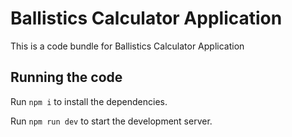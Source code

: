 
  # Ballistics Calculator Application

  This is a code bundle for Ballistics Calculator Application

  ## Running the code

  Run `npm i` to install the dependencies.

  Run `npm run dev` to start the development server.
  
